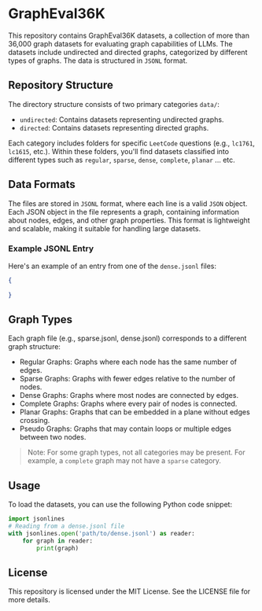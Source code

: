 # GraphEval36K

This repository contains GraphEval36K datasets, a collection of more than 36,000 graph datasets for evaluating graph capabilities of LLMs. The datasets include undirected and directed graphs, categorized by different types of graphs. The data is structured in `JSONL` format.

## Repository Structure

The directory structure consists of two primary categories `data/`:
- `undirected`: Contains datasets representing undirected graphs.
- `directed`: Contains datasets representing directed graphs.

Each category includes folders for specific `LeetCode` questions (e.g., `lc1761`, `lc1615`, etc.). 
Within these folders, you'll find datasets classified into different types such as `regular`, `sparse`, `dense`, `complete`, `planar` ... etc.

## Data Formats

The files are stored in `JSONL` format, where each line is a valid `JSON` object. Each JSON object in the file represents a graph, containing information about nodes, edges, and other graph properties. This format is lightweight and scalable, making it suitable for handling large datasets.

### Example JSONL Entry
Here's an example of an entry from one of the `dense.jsonl` files:
```json
{
    
}
```

## Graph Types

Each graph file (e.g., sparse.jsonl, dense.jsonl) corresponds to a different graph structure:
- Regular Graphs: Graphs where each node has the same number of edges.
- Sparse Graphs: Graphs with fewer edges relative to the number of nodes.
- Dense Graphs: Graphs where most nodes are connected by edges.
- Complete Graphs: Graphs where every pair of nodes is connected.
- Planar Graphs: Graphs that can be embedded in a plane without edges crossing.
- Pseudo Graphs: Graphs that may contain loops or multiple edges between two nodes.

> Note: For some graph types, not all categories may be present. For example, a `complete` graph may not have a `sparse` category.


## Usage
To load the datasets, you can use the following Python code snippet:
```python
import jsonlines
# Reading from a dense.jsonl file
with jsonlines.open('path/to/dense.jsonl') as reader:
    for graph in reader:
        print(graph)
```

## License
This repository is licensed under the MIT License. See the LICENSE file for more details.

